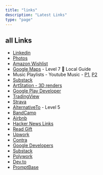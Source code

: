 ```yaml
---
title: "links"
description: "Latest Links"
type: "page"
---
```


## all Links

- [Linkedin](https://linkedin.com/in/hirawat)
- [Photos](https://www.eyeem.com/u/hirawat)
- [Amazon Wishlist](https://www.amazon.in/hz/wishlist/ls/2TGELBIB68XXF)
- [Google Maps](https://maps.app.goo.gl/kqDZm8ryfbacwHxn8) - Level 7 🌟 Local Guide
- Music Playlists - Youtube Music - [P1](https://music.youtube.com/playlist?list=PLim3emt6ut2pYTqFqnwVC8yQGpiG-cUfG), [P2](https://music.youtube.com/playlist?list=PLWH0moRNPT9W4Xo1gkyKq9IbQffEoCTOs)
- [Substack](https://substack.com/@hirawat)
- [ArtStation - 3D renders](https://hirawat.artstation.com/)
- [Google Play Developer](https://play.google.com/store/apps/dev?id=5081147652591750888)
- [TradingView](https://in.tradingview.com/u/hirawatt)
- [Strava](https://strava.app.link/vDe2h9BExHb)
- [AlternativeTo](https://alternativeto.net/user/hirawatt/) - Level 5
- [BandCamp](https://bandcamp.com/hirawat)
- [Airbnb](https://www.airbnb.co.in/p/wonderland)
- [Hacker News Links](https://news.ycombinator.com/submitted?id=hirawat)
- [Read Gift](https://read.gift/u/hirawattt)
- [Upwork](https://www.upwork.com/freelancers/~018b3fb57c86bd5e53)
- [Contra](https://contra.com/vhirawat)
- [Google Developers](https://g.dev/hirawat)
- [Substack](https://hirawat.substack.com/)
- [Polywork](https://www.polywork.com/hirawat)
- [Dev.to](https://dev.to/hirawat)
- [PromptBase](https://promptbase.com/profile/hirawat)
